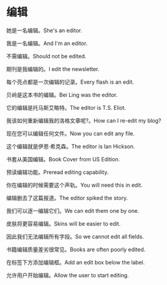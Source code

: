 # 编辑

<p><span class="chinese">她是一名编辑。</span><span class="english">She's an editor.</span></p>

<p><span class="chinese">我是一名编辑。</span><span class="english">And I'm an editor.</span></p>

<p><span class="chinese">不需编辑。</span><span class="english">Should not be edited.</span></p>

<p><span class="chinese">期刊是我编辑的。</span><span class="english">I edit the newsletter.</span></p>

<p><span class="chinese">每个亮点都是一次编辑的记录。</span><span class="english">Every flash is an edit.</span></p>

<p><span class="chinese">贝岭是这本书的编辑。</span><span class="english">Bei Ling was the editor.</span></p>

<p><span class="chinese">它的编辑是托马斯艾略特。</span><span class="english">The editor is T.S. Eliot.</span></p>

<p><span class="chinese">我该如何重新编辑我的洛格文章呢?。</span><span class="english">How can I re-edit my blog?</span></p>

<p><span class="chinese">现在您可以编辑任何文件。</span><span class="english">Now you can edit any file.</span></p>

<p><span class="chinese">这个编辑就是伊恩·希克森。</span><span class="english">The editor is Ian Hickson.</span></p>

<p><span class="chinese">书套从美国编辑。</span><span class="english">Book Cover from US Edition.</span></p>

<p><span class="chinese">预读编辑功能。</span><span class="english">Preread editing capability.</span></p>

<p><span class="chinese">你在编辑的时候需要这个声轨。</span><span class="english">You will need this in edit.</span></p>

<p><span class="chinese">编辑删去了这篇报道。</span><span class="english">The editor spiked the story.</span></p>

<p><span class="chinese">我们可以逐一编辑它们。</span><span class="english">We can edit them one by one.</span></p>

<p><span class="chinese">皮肤将更容易编辑。</span><span class="english">Skins will be easier to edit.</span></p>

<p><span class="chinese">因此我们无法编辑所有字段。</span><span class="english">So we cannot edit all fields.</span></p>

<p><span class="chinese">书籍编辑质量差劣很常见。</span><span class="english">Books are often poorly edited.</span></p>

<p><span class="chinese">在标签下方添加编辑框。</span><span class="english">Add an edit box below the label.</span></p>

<p><span class="chinese">允许用户开始编辑。</span><span class="english">Allow the user to start editing.</span></p>


